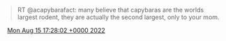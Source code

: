 > RT @acapybarafact: many believe that capybaras are the worlds largest rodent, they are actually the second largest, only to your mom\.

<img src="../../media/tweet.ico" width="12" /> [Mon Aug 15 17:28:02 +0000 2022](https://twitter.com/DromerDenker/status/1559230448525533185)